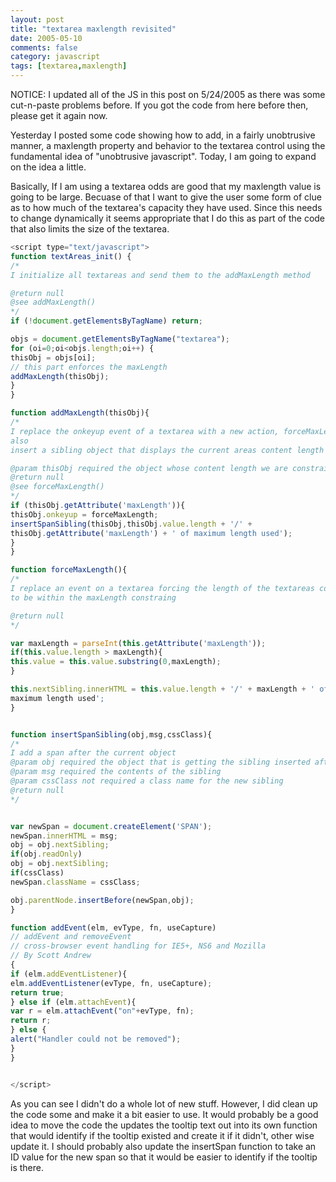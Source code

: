 ```yaml
---
layout: post
title: "textarea maxlength revisited"
date: 2005-05-10
comments: false
category: javascript
tags: [textarea,maxlength]
---
```

NOTICE: I updated all of the JS in this post on 5/24/2005 as there was some
cut-n-paste problems before. If you got the code from here before then, please
get it again now.


Yesterday I posted some code showing how to add, in a fairly unobtrusive
manner, a maxlength property and behavior to the textarea control using the
fundamental idea of "unobtrusive javascript". Today, I am going to expand on
the idea a little.

Basically, If I am using a textarea odds are good that my maxlength value is
going to be large. Becuase of that I want to give the user some form of clue
as to how much of the textarea's capacity they have used. Since this needs to
change dynamically it seems appropriate that I do this as part of the code
that also limits the size of the textarea.


```js
<script type="text/javascript">
function textAreas_init() {
/*
I initialize all textareas and send them to the addMaxLength method

@return null
@see addMaxLength()
*/
if (!document.getElementsByTagName) return;

objs = document.getElementsByTagName("textarea");
for (oi=0;oi<objs.length;oi++) {
thisObj = objs[oi];
// this part enforces the maxLength
addMaxLength(thisObj);
}
}

function addMaxLength(thisObj){
/*
I replace the onkeyup event of a textarea with a new action, forceMaxLength. I
also
insert a sibling object that displays the current areas content length

@param thisObj required the object whose content length we are constraining
@return null
@see forceMaxLength()
*/
if (thisObj.getAttribute('maxLength')){
thisObj.onkeyup = forceMaxLength;
insertSpanSibling(thisObj,thisObj.value.length + '/' +
thisObj.getAttribute('maxLength') + ' of maximum length used');
}
}

function forceMaxLength(){
/*
I replace an event on a textarea forcing the length of the textareas content
to be within the maxLength constraing

@return null
*/

var maxLength = parseInt(this.getAttribute('maxLength'));
if(this.value.length > maxLength){
this.value = this.value.substring(0,maxLength);
}

this.nextSibling.innerHTML = this.value.length + '/' + maxLength + ' of
maximum length used';
}


function insertSpanSibling(obj,msg,cssClass){
/*
I add a span after the current object
@param obj required the object that is getting the sibling inserted after it
@param msg required the contents of the sibling
@param cssClass not required a class name for the new sibling
@return null
*/


var newSpan = document.createElement('SPAN');
newSpan.innerHTML = msg;
obj = obj.nextSibling;
if(obj.readOnly)
obj = obj.nextSibling;
if(cssClass)
newSpan.className = cssClass;

obj.parentNode.insertBefore(newSpan,obj);
}

function addEvent(elm, evType, fn, useCapture)
// addEvent and removeEvent
// cross-browser event handling for IE5+, NS6 and Mozilla
// By Scott Andrew
{
if (elm.addEventListener){
elm.addEventListener(evType, fn, useCapture);
return true;
} else if (elm.attachEvent){
var r = elm.attachEvent("on"+evType, fn);
return r;
} else {
alert("Handler could not be removed");
}
}


</script>

```


As you can see I didn't do a whole lot of new stuff. However, I did clean up
the code some and make it a bit easier to use. It would probably be a good
idea to move the code the updates the tooltip text out into its own function
that would identify if the tooltip existed and create it if it didn't, other
wise update it. I should probably also update the insertSpan function to take
an ID value for the new span so that it would be easier to identify if the
tooltip is there.

